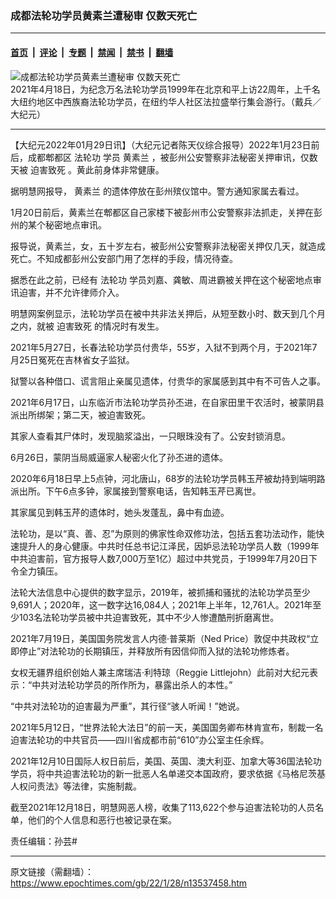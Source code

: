 ### 成都法轮功学员黄素兰遭秘审 仅数天死亡

---

#### [首页](../../../..?n13537458) &nbsp;|&nbsp; [评论](../../../../../epoch-comment?n13537458) &nbsp;|&nbsp; [专题](../../../../../epoch-special?n13537458) &nbsp;|&nbsp; [禁闻](../../../../../epoch-news?n13537458) &nbsp;|&nbsp; [禁书](../../../../../books?n13537458) &nbsp;|&nbsp; [翻墙](https://github.com/gfw-breaker/nogfw/blob/master/README.md?n13537458)


<div><img alt="成都法轮功学员黄素兰遭秘审 仅数天死亡" class="attachment-djy_600_400 size-djy_600_400 wp-post-image" src="https://i.epochtimes.com/assets/uploads/2022/01/id13537477-34-800x450-600x400.jpeg"/>
<div class="caption">
 2021年4月18日，为纪念万名法轮功学员1999年在北京和平上访22周年，上千名大纽约地区中西族裔法轮功学员，在纽约华人社区法拉盛举行集会游行。（戴兵／大纪元）
</div></div><hr/><div class="post_content" id="artbody" itemprop="articleBody">
 <!-- article content begin -->
 <p>
  【大纪元2022年01月29日讯】（大纪元记者陈天仪综合报导）2022年1月23日前后，成都郫都区
  <ok href="https://www.epochtimes.com/gb/tag/%E6%B3%95%E8%BD%AE%E5%8A%9F.html">
   法轮功
  </ok>
  学员
  <ok href="https://www.epochtimes.com/gb/tag/%E9%BB%84%E7%B4%A0%E5%85%B0.html">
   黄素兰
  </ok>
  ，被彭州公安警察非法秘密关押审讯，仅数天被
  <ok href="https://www.epochtimes.com/gb/tag/%E8%BF%AB%E5%AE%B3%E8%87%B4%E6%AD%BB.html">
   迫害致死
  </ok>
  。黄此前身体非常健康。
 </p>
 <p>
  据明慧网报导，
  <ok href="https://www.epochtimes.com/gb/tag/%E9%BB%84%E7%B4%A0%E5%85%B0.html">
   黄素兰
  </ok>
  的遗体停放在彭州殡仪馆中。警方通知家属去看过。
 </p>
 <p>
  1月20日前后，黄素兰在郫都区自己家楼下被彭州市公安警察非法抓走，关押在彭州的某个秘密地点审讯。
 </p>
 <p>
  报导说，黄素兰，女，五十岁左右，被彭州公安警察非法秘密关押仅几天，就造成死亡。不知成都彭州公安部门用了怎样的手段，情况待查。
 </p>
 <p>
  据悉在此之前，已经有
  <ok href="https://www.epochtimes.com/gb/tag/%E6%B3%95%E8%BD%AE%E5%8A%9F.html">
   法轮功
  </ok>
  学员刘嘉、龚敏、周进霸被关押在这个秘密地点审讯迫害，并不允许律师介入。
 </p>
 <p>
  明慧网案例显示，法轮功学员在被中共非法关押后，从短至数小时、数天到几个月之内，就被
  <ok href="https://www.epochtimes.com/gb/tag/%E8%BF%AB%E5%AE%B3%E8%87%B4%E6%AD%BB.html">
   迫害致死
  </ok>
  的情况时有发生。
 </p>
 <p>
  2021年5月27日，长春法轮功学员付贵华，55岁，入狱不到两个月，于2021年7月25日冤死在吉林省女子监狱。
 </p>
 <p>
  狱警以各种借口、谎言阻止亲属见遗体，付贵华的家属感到其中有不可告人之事。
 </p>
 <p>
  2021年6月17日，山东临沂市法轮功学员孙丕进，在自家田里干农活时，被蒙阴县派出所绑架；第二天，被迫害致死。
 </p>
 <p>
  其家人查看其尸体时，发现脑浆溢出，一只眼珠没有了。公安封锁消息。
 </p>
 <p>
  6月26日，蒙阴当局威逼家人秘密火化了孙丕进的遗体。
 </p>
 <p>
  2020年6月18日早上5点钟，河北唐山，68岁的法轮功学员韩玉芹被劫持到端明路派出所。下午6点多钟，家属接到警察电话，告知韩玉芹已离世。
 </p>
 <p>
  其家属见到韩玉芹的遗体时，她头发蓬乱，鼻中有血迹。
 </p>
 <p>
  法轮功，是以“真、善、忍”为原则的佛家性命双修功法，包括五套功法动作，能快速提升人的身心健康。中共时任总书记江泽民，因妒忌法轮功学员人数（1999年中共迫害前，官方报导人数7,000万至1亿）超过中共党员，于1999年7月20日下令全力镇压。
 </p>
 <p>
  法轮大法信息中心提供的数字显示，2019年，被抓捕和骚扰的法轮功学员至少9,691人；2020年，这一数字达16,084人；2021年上半年，12,761人。2021年至少103名法轮功学员被中共迫害致死，其中不少人惨遭酷刑折磨离世。
 </p>
 <p>
  2021年7月19日，美国国务院发言人内德‧普莱斯（Ned Price）敦促中共政权“立即停止”对法轮功的长期镇压，并释放所有因信仰而入狱的法轮功修炼者。
 </p>
 <p>
  女权无疆界组织创始人兼主席瑞洁‧利特琼（Reggie Littlejohn）此前对大纪元表示：“中共对法轮功学员的所作所为，暴露出杀人的本性。”
 </p>
 <p>
  “中共对法轮功的迫害最为严重”，其行径“骇人听闻！”她说。
 </p>
 <p>
  2021年5月12日，“世界法轮大法日”的前一天，美国国务卿布林肯宣布，制裁一名迫害法轮功的中共官员——四川省成都市前“610”办公室主任余辉。
 </p>
 <p>
  2021年12月10日国际人权日前后，美国、英国、澳大利亚、加拿大等36国法轮功学员，将中共迫害法轮功的新一批恶人名单递交本国政府，要求依据《马格尼茨基人权问责法》等法律，实施制裁。
 </p>
 <p>
  截至2021年12月18日，明慧网恶人榜，收集了113,622个参与迫害法轮功的人员名单，他们的个人信息和恶行也被记录在案。
 </p>
 <p>
  责任编辑：孙芸#
 </p>
 <!-- article content end -->
 <div id="below_article_ad">
 </div>
</div>


---

原文链接（需翻墙）：https://www.epochtimes.com/gb/22/1/28/n13537458.htm